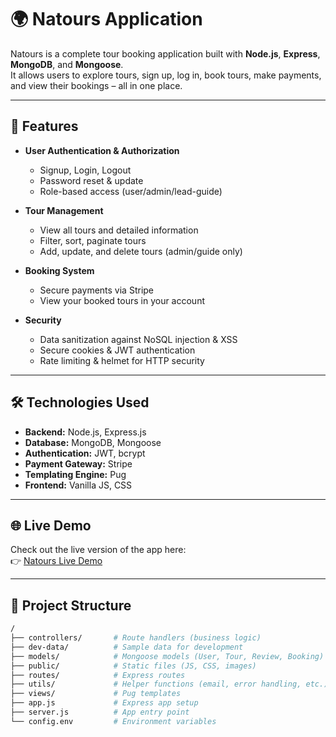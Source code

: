 # 🌍 Natours Application

Natours is a complete tour booking application built with **Node.js**, **Express**, **MongoDB**, and **Mongoose**.  
It allows users to explore tours, sign up, log in, book tours, make payments, and view their bookings – all in one place.

---

## 🚀 Features

- **User Authentication & Authorization**
  - Signup, Login, Logout
  - Password reset & update
  - Role-based access (user/admin/lead-guide)

- **Tour Management**
  - View all tours and detailed information
  - Filter, sort, paginate tours
  - Add, update, and delete tours (admin/guide only)

- **Booking System**
  - Secure payments via Stripe
  - View your booked tours in your account

- **Security**
  - Data sanitization against NoSQL injection & XSS
  - Secure cookies & JWT authentication
  - Rate limiting & helmet for HTTP security

---

## 🛠️ Technologies Used

- **Backend:** Node.js, Express.js
- **Database:** MongoDB, Mongoose
- **Authentication:** JWT, bcrypt
- **Payment Gateway:** Stripe
- **Templating Engine:** Pug
- **Frontend:** Vanilla JS, CSS

---

## 🌐 Live Demo

Check out the live version of the app here:  
👉 [Natours Live Demo](https://natours--app.up.railway.app/)

---

## 📂 Project Structure

```bash
/
├── controllers/       # Route handlers (business logic)
├── dev-data/          # Sample data for development
├── models/            # Mongoose models (User, Tour, Review, Booking)
├── public/            # Static files (JS, CSS, images)
├── routes/            # Express routes
├── utils/             # Helper functions (email, error handling, etc.)
├── views/             # Pug templates
├── app.js             # Express app setup
├── server.js          # App entry point
└── config.env         # Environment variables
